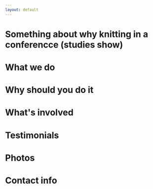 ```yaml
---
layout: default
---
```


# Something about why knitting in a conferencce (studies show)
# What we do
# Why should you do it
# What's involved
# Testimonials
# Photos
# Contact info

